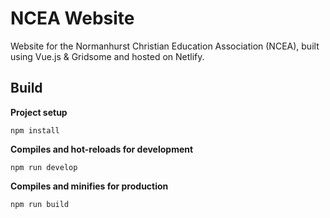 # NCEA Website

Website for the Normanhurst Christian Education Association (NCEA), built using Vue.js & Gridsome and hosted on Netlify.

## Build

**Project setup**
```
npm install
```

**Compiles and hot-reloads for development**
```
npm run develop
```

**Compiles and minifies for production**
```
npm run build
```

